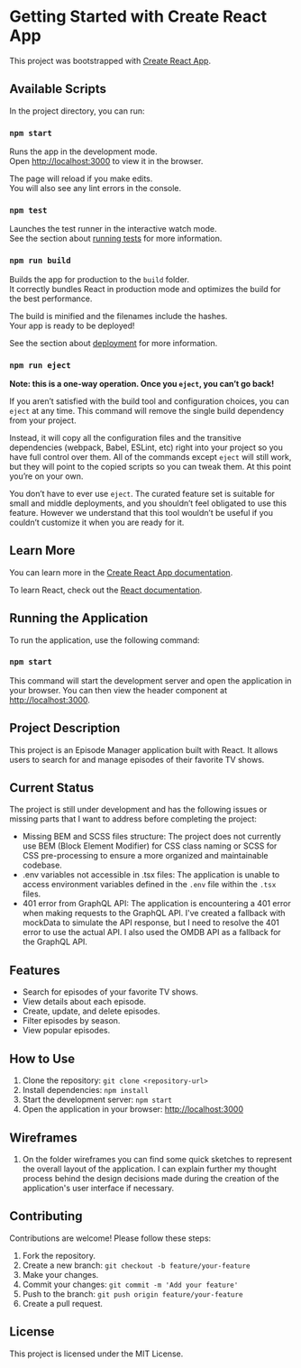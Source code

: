 # Getting Started with Create React App

This project was bootstrapped with [Create React App](https://github.com/facebook/create-react-app).

## Available Scripts

In the project directory, you can run:

### `npm start`

Runs the app in the development mode.\
Open [http://localhost:3000](http://localhost:3000) to view it in the browser.

The page will reload if you make edits.\
You will also see any lint errors in the console.

### `npm test`

Launches the test runner in the interactive watch mode.\
See the section about [running tests](https://facebook.github.io/create-react-app/docs/running-tests) for more information.

### `npm run build`

Builds the app for production to the `build` folder.\
It correctly bundles React in production mode and optimizes the build for the best performance.

The build is minified and the filenames include the hashes.\
Your app is ready to be deployed!

See the section about [deployment](https://facebook.github.io/create-react-app/docs/deployment) for more information.

### `npm run eject`

**Note: this is a one-way operation. Once you `eject`, you can’t go back!**

If you aren’t satisfied with the build tool and configuration choices, you can `eject` at any time. This command will remove the single build dependency from your project.

Instead, it will copy all the configuration files and the transitive dependencies (webpack, Babel, ESLint, etc) right into your project so you have full control over them. All of the commands except `eject` will still work, but they will point to the copied scripts so you can tweak them. At this point you’re on your own.

You don’t have to ever use `eject`. The curated feature set is suitable for small and middle deployments, and you shouldn’t feel obligated to use this feature. However we understand that this tool wouldn’t be useful if you couldn’t customize it when you are ready for it.

## Learn More

You can learn more in the [Create React App documentation](https://facebook.github.io/create-react-app/docs/getting-started).

To learn React, check out the [React documentation](https://reactjs.org/).

## Running the Application

To run the application, use the following command:

### `npm start`

This command will start the development server and open the application in your browser. You can then view the header component at [http://localhost:3000](http://localhost:3000).

## Project Description

This project is an Episode Manager application built with React. It allows users to search for and manage episodes of their favorite TV shows.

## Current Status

The project is still under development and has the following issues or missing parts that I want to address before completing the project:

-   Missing BEM and SCSS files structure: The project does not currently use BEM (Block Element Modifier) for CSS class naming or SCSS for CSS pre-processing to ensure a more organized and maintainable codebase.
-   .env variables not accessible in .tsx files: The application is unable to access environment variables defined in the `.env` file within the `.tsx` files.
-   401 error from GraphQL API: The application is encountering a 401 error when making requests to the GraphQL API. I've created a fallback with mockData to simulate the API response, but I need to resolve the 401 error to use the actual API. I also used the OMDB API as a fallback for the GraphQL API.

## Features

-   Search for episodes of your favorite TV shows.
-   View details about each episode.
-   Create, update, and delete episodes.
-   Filter episodes by season.
-   View popular episodes.

## How to Use

1.  Clone the repository: `git clone <repository-url>`
2.  Install dependencies: `npm install`
3.  Start the development server: `npm start`
4.  Open the application in your browser: [http://localhost:3000](http://localhost:3000)

## Wireframes
1. On the folder wireframes you can find some quick sketches to represent the overall layout of the application. I can explain further my thought process behind the design decisions made during the creation of the application's user interface if necessary.

## Contributing

Contributions are welcome! Please follow these steps:

1.  Fork the repository.
2.  Create a new branch: `git checkout -b feature/your-feature`
3.  Make your changes.
4.  Commit your changes: `git commit -m 'Add your feature'`
5.  Push to the branch: `git push origin feature/your-feature`
6.  Create a pull request.

## License

This project is licensed under the MIT License.
